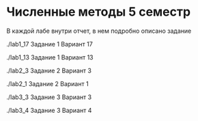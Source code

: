 # Численные методы 5 семестр

В каждой лабе внутри отчет, в нем подробно описано задание

./lab1_17 Задание 1 Вариант 17

./lab1_13 Задание 1 Вариант 13


./lab2_3 Задание 2 Вариант 3

./lab2_1 Задание 2 Вариант 1


./lab3_3 Задание 3 Вариант 3

./lab3_4 Задание 3 Вариант 4
